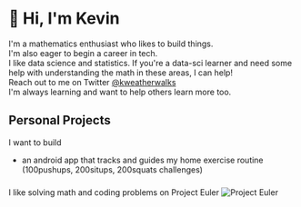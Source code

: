 # 👋 Hi, I'm Kevin 
I'm a mathematics enthusiast who likes to build things.  
I'm also eager to begin a career in tech.  
I like data science and statistics. If you're a data-sci learner and need some help with understanding the math in these areas, I can help!  
Reach out to me on Twitter [@kweatherwalks](https://twitter.com/kweatherwalks)  
I'm always learning and want to help others learn more too.


## Personal Projects
I want to build
- an android app that tracks and guides my home exercise routine (100pushups, 200situps, 200squats challenges)

###
I like solving math and coding problems on Project Euler ![Project Euler](https://projecteuler.net/profile/KWeatherwalks.png)
<!--
**KWeatherwalks/KWeatherwalks** is a ✨ _special_ ✨ repository because its `README.md` (this file) appears on your GitHub profile.

Here are some ideas to get you started:

- 🔭 I’m currently working on ...
- 🌱 I’m currently learning ...
- 👯 I’m looking to collaborate on ...
- 🤔 I’m looking for help with ...
- 💬 Ask me about ...
- 📫 How to reach me: ...
- 😄 Pronouns: ...
- ⚡ Fun fact: ...
-->
